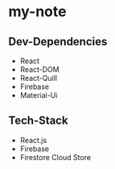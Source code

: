 # my-note
## Dev-Dependencies
- React
- React-DOM
- React-Quill
- Firebase
- Material-Ui

## Tech-Stack
- React.js
- Firebase
- Firestore Cloud Store
